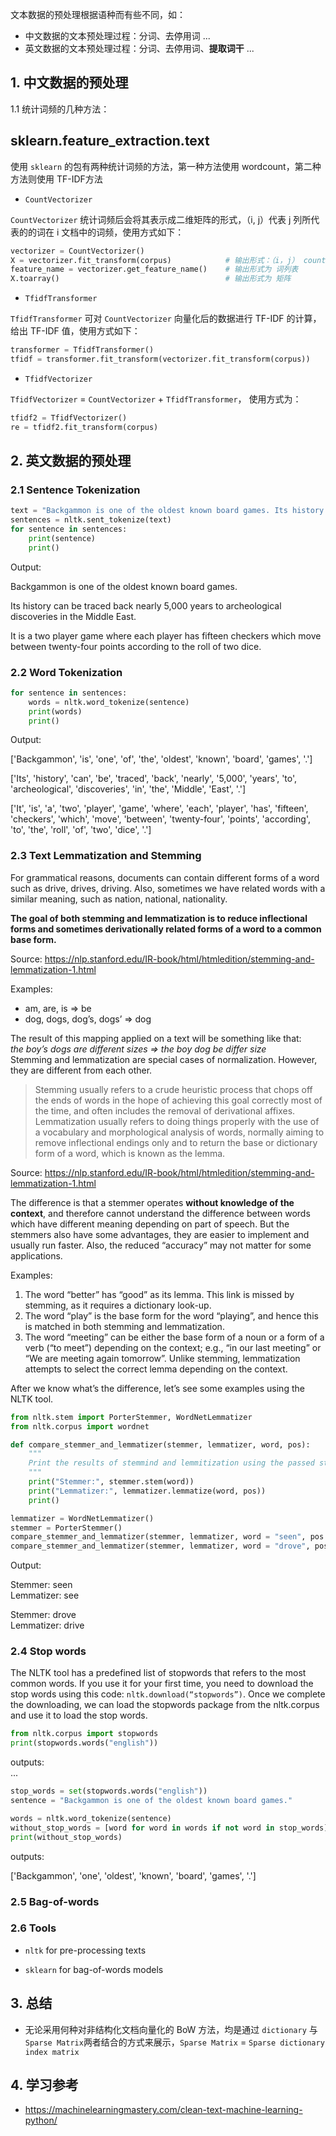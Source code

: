 文本数据的预处理根据语种而有些不同，如：

- 中文数据的文本预处理过程：分词、去停用词 ...
- 英文数据的文本预处理过程：分词、去停用词、**提取词干** ...

## 1. 中文数据的预处理

1.1 统计词频的几种方法：

## sklearn.feature_extraction.text

使用 `sklearn` 的包有两种统计词频的方法，第一种方法使用 wordcount，第二种方法则使用 TF-IDF方法

- `CountVectorizer`

`CountVectorizer` 统计词频后会将其表示成二维矩阵的形式，（i, j）代表 j 列所代表的的词在 i 文档中的词频，使用方式如下：

```python
vectorizer = CountVectorizer()
X = vectorizer.fit_transform(corpus)            # 输出形式：（i，j） count
feature_name = vectorizer.get_feature_name()    # 输出形式为 词列表
X.toarray()                                     # 输出形式为 矩阵
```

- `TfidfTransformer`

`TfidfTransformer` 可对 `CountVectorizer` 向量化后的数据进行 TF-IDF 的计算，给出 TF-IDF 值，使用方式如下：

```python
transformer = TfidfTransformer()
tfidf = transformer.fit_transform(vectorizer.fit_transform(corpus))
```

- `TfidfVectorizer`

`TfidfVectorizer` = `CountVectorizer` + `TfidfTransformer`， 使用方式为：

```python
tfidf2 = TfidfVectorizer()
re = tfidf2.fit_transform(corpus)
```

## 2. 英文数据的预处理

### 2.1 Sentence Tokenization

```python
text = "Backgammon is one of the oldest known board games. Its history can be traced back nearly 5,000 years to archeological discoveries in the Middle East. It is a two player game where each player has fifteen checkers which move between twenty-four points according to the roll of two dice."
sentences = nltk.sent_tokenize(text)
for sentence in sentences:
    print(sentence)
    print()
```

Output:

Backgammon is one of the oldest known board games.

Its history can be traced back nearly 5,000 years to archeological discoveries in the Middle East.

It is a two player game where each player has fifteen checkers which move between twenty-four points according to the roll of two dice.

### 2.2 Word Tokenization

```python
for sentence in sentences:
    words = nltk.word_tokenize(sentence)
    print(words)
    print()
```

Output:

['Backgammon', 'is', 'one', 'of', 'the', 'oldest', 'known', 'board', 'games', '.']

['Its', 'history', 'can', 'be', 'traced', 'back', 'nearly', '5,000', 'years', 'to', 'archeological', 'discoveries', 'in', 'the', 'Middle', 'East', '.']

['It', 'is', 'a', 'two', 'player', 'game', 'where', 'each', 'player', 'has', 'fifteen', 'checkers', 'which', 'move', 'between', 'twenty-four', 'points', 'according', 'to', 'the', 'roll', 'of', 'two', 'dice', '.']

### 2.3 Text Lemmatization and Stemming

For grammatical reasons, documents can contain different forms of a word such as drive, drives, driving. Also, sometimes we have related words with a similar meaning, such as nation, national, nationality.

**The goal of both stemming and lemmatization is to reduce inflectional forms and sometimes derivationally related forms of a word to a common base form.**

Source: https://nlp.stanford.edu/IR-book/html/htmledition/stemming-and-lemmatization-1.html

Examples:

- am, are, is => be
- dog, dogs, dog’s, dogs’ => dog

The result of this mapping applied on a text will be something like that:   
*the boy’s dogs are different sizes => the boy dog be differ size*   
Stemming and lemmatization are special cases of normalization. However, they are different from each other.

> Stemming usually refers to a crude heuristic process that chops off the ends of words in the hope of achieving this goal correctly most of the time, and often includes the removal of derivational affixes.
> Lemmatization usually refers to doing things properly with the use of a vocabulary and morphological analysis of words, normally aiming to remove inflectional endings only and to return the base or dictionary form of a word, which is known as the lemma.

Source: https://nlp.stanford.edu/IR-book/html/htmledition/stemming-and-lemmatization-1.html

The difference is that a stemmer operates **without knowledge of the context**, and therefore cannot understand the difference between words which have different meaning depending on part of speech. But the stemmers also have some advantages, they are easier to implement and usually run faster. Also, the reduced “accuracy” may not matter for some applications.

Examples:

1. The word “better” has “good” as its lemma. This link is missed by stemming, as it requires a dictionary look-up.
2. The word “play” is the base form for the word “playing”, and hence this is matched in both stemming and lemmatization.
3. The word “meeting” can be either the base form of a noun or a form of a verb (“to meet”) depending on the context; e.g., “in our last meeting” or “We are meeting again tomorrow”. Unlike stemming, lemmatization attempts to select the correct lemma depending on the context.

After we know what’s the difference, let’s see some examples using the NLTK tool.

```python
from nltk.stem import PorterStemmer, WordNetLemmatizer
from nltk.corpus import wordnet

def compare_stemmer_and_lemmatizer(stemmer, lemmatizer, word, pos):
    """
    Print the results of stemmind and lemmitization using the passed stemmer, lemmatizer, word and pos (part of speech)
    """
    print("Stemmer:", stemmer.stem(word))
    print("Lemmatizer:", lemmatizer.lemmatize(word, pos))
    print()

lemmatizer = WordNetLemmatizer()
stemmer = PorterStemmer()
compare_stemmer_and_lemmatizer(stemmer, lemmatizer, word = "seen", pos = wordnet.VERB)
compare_stemmer_and_lemmatizer(stemmer, lemmatizer, word = "drove", pos = wordnet.VERB)
```
Output:  

Stemmer: seen  
Lemmatizer: see

Stemmer: drove  
Lemmatizer: drive  


### 2.4 Stop words

The NLTK tool has a predefined list of stopwords that refers to the most common words. If you use it for your first time, you need to download the stop words using this code: `nltk.download(“stopwords”)`. Once we complete the downloading, we can load the stopwords package from the nltk.corpus and use it to load the stop words.

```python
from nltk.corpus import stopwords
print(stopwords.words("english"))
```

outputs:  
...

```python
stop_words = set(stopwords.words("english"))
sentence = "Backgammon is one of the oldest known board games."

words = nltk.word_tokenize(sentence)
without_stop_words = [word for word in words if not word in stop_words]
print(without_stop_words)
```

outputs:

['Backgammon', 'one', 'oldest', 'known', 'board', 'games', '.']

### 2.5 Bag-of-words

### 2.6 Tools

- `nltk` for pre-processing texts

- `sklearn` for bag-of-words models


## 3. 总结

- 无论采用何种对非结构化文档向量化的 BoW 方法，均是通过 `dictionary` 与 `Sparse Matrix`两者结合的方式来展示，`Sparse Matrix` = `Sparse dictionary index matrix`


## 4. 学习参考

- https://machinelearningmastery.com/clean-text-machine-learning-python/
